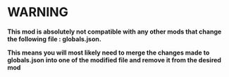 # WARNING
**This mod is absolutely not compatible with any other mods that change the following file : globals.json.**

**This means you will most likely need to merge the changes made to globals.json into one of the modified file and remove it from the desired mod**